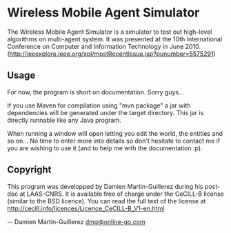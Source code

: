 Wireless Mobile Agent Simulator
===============================

The Wireless Mobile Agent Simulator is a simulator to test out
high-level algorithms on multi-agent system. It was presented
at the 10th International Conference on Computer and Information
Technology in June 2010.
(http://ieeexplore.ieee.org/xpl/mostRecentIssue.jsp?punumber=5575291)

Usage
-----

For now, the program is short on documentation. Sorry guys...

If you use Maven for compilation using "mvn package" a
jar with dependencies will be generated under the target
directory. This jar is directly runnable like any Java
program.

When running a window will open letting you edit the
world, the entities and so on... No time to enter more
into details so don't hesitate to contact me if you are
wishing to use it (and to help me with the documentation :p).

Copyright
---------
This program was developped by Damien Martin-Guillerez during
his post-doc at LAAS-CNRS. It is available free of charge under
the CeCILL-B license (similar to the BSD licence). You
can read the full text of the license at
http://cecill.info/licences/Licence_CeCILL-B_V1-en.html

-- Damien Martin-Guillerez <dmg@online-go.com>
